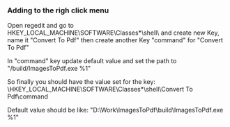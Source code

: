 ### Adding to the righ click menu

Open regedit and go to HKEY_LOCAL_MACHINE\SOFTWARE\Classes\*\shell\ and create new Key, name it "Convert To Pdf"
then create another Key "command" for "Convert To Pdf" 

In "command" key update default value and set the path to "<Full path to git folder>/build/ImagesToPdf.exe %1"

So finally you should have the value set for the key:
\HKEY_LOCAL_MACHINE\SOFTWARE\Classes\*\shell\Convert To Pdf\command

Default value should be like: "D:\Work\ImagesToPdf\build\ImagesToPdf.exe %1"
